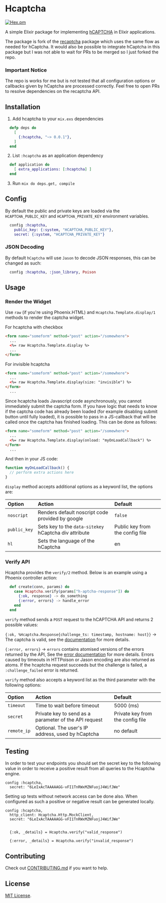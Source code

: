 # Hcaptcha

[![Hex.pm](https://img.shields.io/badge/Hex-v2.1.1-green.svg)](https://hexdocs.pm/hcaptcha)

A simple Elixir package for implementing [hCAPTCHA] in Elixir applications.

[hCAPTCHA]: https://www.hcaptcha.com/

The package is fork of the [recaptcha] package which uses the same flow as needed for hCaptcha. It would also be possible to integrate hCaptcha in this package but I was not able to wait for PRs to be merged so I just forked the repo.

[recaptcha]: https://github.com/samueljseay/recaptcha

### Important Notice
The repo is works for me but is not tested that all configuration options or callbacks given by hCaptcha are processed correctly. Feel free to open PRs to resolve dependencies on the recaptcha API.

## Installation

1. Add hcaptcha to your `mix.exs` dependencies

```elixir
  defp deps do
    [
      {:hcaptcha, "~> 0.0.1"},
    ]
  end
```

2. List `:hcaptcha` as an application dependency

```elixir
  def application do
    [ extra_applications: [:hcaptcha] ]
  end
```

3. Run `mix do deps.get, compile`

## Config

By default the public and private keys are loaded via the `HCAPTCHA_PUBLIC_KEY` and `HCAPTCHA_PRIVATE_KEY` environment variables.

```elixir
  config :hcaptcha,
    public_key: {:system, "HCAPTCHA_PUBLIC_KEY"},
    secret: {:system, "HCAPTCHA_PRIVATE_KEY"}
```

### JSON Decoding

By default `hCaptcha` will use `Jason` to decode JSON responses, this can be changed as such:

```elixir
  config :hcaptcha, :json_library, Poison
```

## Usage

### Render the Widget

Use `raw` (if you're using Phoenix.HTML) and `Hcaptcha.Template.display/1` methods to render the captcha widget.

For hcaptcha with checkbox
```html
<form name="someform" method="post" action="/somewhere">
  ...
  <%= raw Hcaptcha.Template.display %>
  ...
</form>
```

For invisible hcaptcha
```html
<form name="someform" method="post" action="/somewhere">
  ...
  <%= raw Hcaptcha.Template.display(size: "invisible") %>
</form>
  ...
```

Since hcaptcha loads Javascript code asynchronously, you cannot immediately submit the captcha form.
If you have logic that needs to know if the captcha code has already been loaded (for example disabling submit button until fully loaded), it is possible to pass in a JS-callback that will be called once the captcha has finished loading.
This can be done as follows:

```html
<form name="someform" method="post" action="/somewhere">
  ...
  <%= raw Hcaptcha.Template.display(onload: "myOnLoadCallback") %>
</form>
  ...
```

And then in your JS code:

```javascript
function myOnLoadCallback() {
  // perform extra actions here
}
```

`display` method accepts additional options as a keyword list, the options are:

Option                  | Action                                                 | Default
:---------------------- | :----------------------------------------------------- | :------------------------
`noscript`              | Renders default noscript code provided by google       | `false`
`public_key`            | Sets key to the `data-sitekey` hCaptcha div attribute | Public key from the config file
`hl`                    | Sets the language of the hCaptcha                     | en

### Verify API

Hcaptcha provides the `verify/2` method. Below is an example using a Phoenix controller action:

```elixir
  def create(conn, params) do
    case Hcaptcha.verify(params["h-aptcha-response"]) do
      {:ok, response} -> do_something
      {:error, errors} -> handle_error
    end
  end
```

`verify` method sends a `POST` request to the hCAPTCHA API and returns 2 possible values:

`{:ok, %Hcaptcha.Response{challenge_ts: timestamp, hostname: host}}` -> The captcha is valid, see the [documentation](https://developers.google.com/hcaptcha/docs/verify#api-response) for more details.

`{:error, errors}` -> `errors` contains atomised versions of the errors returned by the API, See the [error documentation](https://developers.google.com/hcaptcha/docs/verify#error-code-reference) for more details. Errors caused by timeouts in HTTPoison or Jason encoding are also returned as atoms. If the hcaptcha request succeeds but the challenge is failed, a `:challenge_failed` error is returned.

`verify` method also accepts a keyword list as the third parameter with the following options:

Option                  | Action                                                 | Default
:---------------------- | :----------------------------------------------------- | :------------------------
`timeout`               | Time to wait before timeout                            | 5000 (ms)
`secret`                | Private key to send as a parameter of the API request  | Private key from the config file
`remote_ip`             | Optional. The user's IP address, used by hCaptcha     | no default


## Testing

In order to test your endpoints you should set the secret key to the following value in order to receive a positive result from all queries to the Hcaptcha engine.

```
config :hcaptcha,
  secret: "6LeIxAcTAAAAAGG-vFI1TnRWxMZNFuojJ4WifJWe"
```

Setting up tests without network access can be done also. When configured as such a positive or negative result can be generated locally.

```
config :hcaptcha,
  http_client: Hcaptcha.Http.MockClient,
  secret: "6LeIxAcTAAAAAGG-vFI1TnRWxMZNFuojJ4WifJWe"


  {:ok, _details} = Hcaptcha.verify("valid_response")

  {:error, _details} = Hcaptcha.verify("invalid_response")

```

## Contributing

Check out [CONTRIBUTING.md](/CONTRIBUTING.md) if you want to help.

## License

[MIT License](http://www.opensource.org/licenses/MIT).
